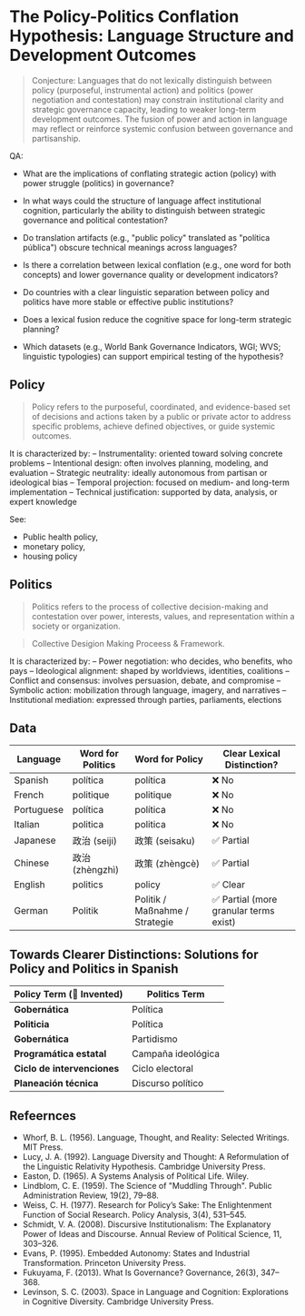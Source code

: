 # The Policy-Politics Conflation Hypothesis: Language Structure and Development Outcomes

> Conjecture: Languages that do not lexically distinguish between policy (purposeful, instrumental action) and politics (power negotiation and contestation) may constrain institutional clarity and strategic governance capacity, leading to weaker long-term development outcomes. The fusion of power and action in language may reflect or reinforce systemic confusion between governance and partisanship.

QA:

- What are the implications of conflating strategic action (policy) with power struggle (politics) in governance?

- In what ways could the structure of language affect institutional cognition, particularly the ability to distinguish between strategic governance and political contestation?

- Do translation artifacts (e.g., "public policy" translated as "política pública") obscure technical meanings across languages?

- Is there a correlation between lexical conflation (e.g., one word for both concepts) and lower governance quality or development indicators?

- Do countries with a clear linguistic separation between policy and politics have more stable or effective public institutions?

- Does a lexical fusion reduce the cognitive space for long-term strategic planning?

- Which datasets (e.g., World Bank Governance Indicators, WGI; WVS; linguistic typologies) can support empirical testing of the hypothesis?

## Policy

> Policy refers to the purposeful, coordinated, and evidence-based set of decisions and actions taken by a public or private actor to address specific problems, achieve defined objectives, or guide systemic outcomes.

It is characterized by:
– Instrumentality: oriented toward solving concrete problems
– Intentional design: often involves planning, modeling, and evaluation
– Strategic neutrality: ideally autonomous from partisan or ideological bias
– Temporal projection: focused on medium- and long-term implementation
– Technical justification: supported by data, analysis, or expert knowledge

See:

- Public health policy,
- monetary policy,
- housing policy

## Politics

> Politics refers to the process of collective decision-making and contestation over power, interests, values, and representation within a society or organization.

> Collective Desigion Making Proceess & Framework.

It is characterized by:
– Power negotiation: who decides, who benefits, who pays
– Ideological alignment: shaped by worldviews, identities, coalitions
– Conflict and consensus: involves persuasion, debate, and compromise
– Symbolic action: mobilization through language, imagery, and narratives
– Institutional mediation: expressed through parties, parliaments, elections

## Data

| Language   | Word for Politics | Word for Policy                | Clear Lexical Distinction?            |
| ---------- | ----------------- | ------------------------------ | ------------------------------------- |
| Spanish    | política          | política                       | ❌ No                                  |
| French     | politique         | politique                      | ❌ No                                  |
| Portuguese | política          | política                       | ❌ No                                  |
| Italian    | politica          | politica                       | ❌ No                                  |
| Japanese   | 政治 (seiji)        | 政策 (seisaku)                   | ✅ Partial                             |
| Chinese    | 政治 (zhèngzhì)     | 政策 (zhèngcè)                   | ✅ Partial                             |
| English    | politics          | policy                         | ✅ Clear                               |
| German     | Politik           | Politik / Maßnahme / Strategie | ✅ Partial (more granular terms exist) |

## Towards Clearer Distinctions: Solutions for Policy and Politics in Spanish

| Policy Term (🌱 Invented)   | Politics Term      |
| --------------------------- | ------------------ |
| **Gobernática**             | Política           |
| **Politicia**               | Política           |
| **Gobernática**             | Partidismo         |
| **Programática estatal**    | Campaña ideológica |
| **Ciclo de intervenciones** | Ciclo electoral    |
| **Planeación técnica**      | Discurso político  |

## Refeernces

- Whorf, B. L. (1956). Language, Thought, and Reality: Selected Writings. MIT Press.
- Lucy, J. A. (1992). Language Diversity and Thought: A Reformulation of the Linguistic Relativity Hypothesis. Cambridge University Press.
- Easton, D. (1965). A Systems Analysis of Political Life. Wiley.
- Lindblom, C. E. (1959). The Science of "Muddling Through". Public Administration Review, 19(2), 79–88.
- Weiss, C. H. (1977). Research for Policy’s Sake: The Enlightenment Function of Social Research. Policy Analysis, 3(4), 531–545.
- Schmidt, V. A. (2008). Discursive Institutionalism: The Explanatory Power of Ideas and Discourse. Annual Review of Political Science, 11, 303–326.
- Evans, P. (1995). Embedded Autonomy: States and Industrial Transformation. Princeton University Press.
- Fukuyama, F. (2013). What Is Governance? Governance, 26(3), 347–368.
- Levinson, S. C. (2003). Space in Language and Cognition: Explorations in Cognitive Diversity. Cambridge University Press.
